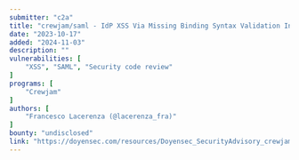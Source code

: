 ```yaml
---
submitter: "c2a"
title: "crewjam/saml - IdP XSS Via Missing Binding Syntax Validation In ACS Location"
date: "2023-10-17"
added: "2024-11-03"
description: ""
vulnerabilities: [
    "XSS", "SAML", "Security code review"
]
programs: [
    "Crewjam"
]
authors: [
    "Francesco Lacerenza (@lacerenza_fra)"
]
bounty: "undisclosed"
link: "https://doyensec.com/resources/Doyensec_SecurityAdvisory_crewjam_saml_Q32023.pdf"
---
```




